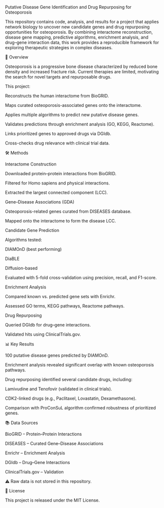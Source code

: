 Putative Disease Gene Identification and Drug Repurposing for Osteoporosis

This repository contains code, analysis, and results for a project that applies network biology to uncover new candidate genes and drug repurposing opportunities for osteoporosis. By combining interactome reconstruction, disease gene mapping, predictive algorithms, enrichment analysis, and drug–gene interaction data, this work provides a reproducible framework for exploring therapeutic strategies in complex diseases.

🔬 Overview

Osteoporosis is a progressive bone disease characterized by reduced bone density and increased fracture risk. Current therapies are limited, motivating the search for novel targets and repurposable drugs.

This project:

Reconstructs the human interactome from BioGRID.

Maps curated osteoporosis-associated genes onto the interactome.

Applies multiple algorithms to predict new putative disease genes.

Validates predictions through enrichment analysis (GO, KEGG, Reactome).

Links prioritized genes to approved drugs via DGIdb.

Cross-checks drug relevance with clinical trial data.

🛠️ Methods

Interactome Construction

Downloaded protein–protein interactions from BioGRID.

Filtered for Homo sapiens and physical interactions.

Extracted the largest connected component (LCC).

Gene–Disease Associations (GDA)

Osteoporosis-related genes curated from DISEASES database.

Mapped onto the interactome to form the disease LCC.

Candidate Gene Prediction

Algorithms tested:

DIAMOnD (best performing)

DiaBLE

Diffusion-based

Evaluated with 5-fold cross-validation using precision, recall, and F1-score.

Enrichment Analysis

Compared known vs. predicted gene sets with Enrichr.

Assessed GO terms, KEGG pathways, Reactome pathways.

Drug Repurposing

Queried DGIdb for drug–gene interactions.

Validated hits using ClinicalTrials.gov.

📊 Key Results

100 putative disease genes predicted by DIAMOnD.

Enrichment analysis revealed significant overlap with known osteoporosis pathways.

Drug repurposing identified several candidate drugs, including:

Lamivudine and Tenofovir (validated in clinical trials).

CDK2-linked drugs (e.g., Paclitaxel, Lovastatin, Dexamethasone).

Comparison with ProConSuL algorithm confirmed robustness of prioritized genes.

📚 Data Sources

BioGRID – Protein–Protein Interactions

DISEASES – Curated Gene–Disease Associations

Enrichr – Enrichment Analysis

DGIdb – Drug–Gene Interactions

ClinicalTrials.gov – Validation

⚠️ Raw data is not stored in this repository.

📜 License

This project is released under the MIT License.
